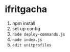 # ifritgacha
1. npm install
2. set up config
3. `node deploy-commands.js`
4. `node index.js`
5. `edit unitprofiles`
